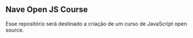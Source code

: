 ## Nave Open JS Course

Esse repositório será destinado a criação de um curso de JavaScript open source.